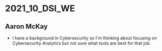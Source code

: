 # 2021_10_DSI_WE
## Aaron McKay
* I have a background in Cybersecurity so I'm thinking about focusing on Cybersecurity Analytics but not sure what tools are best for that job.

